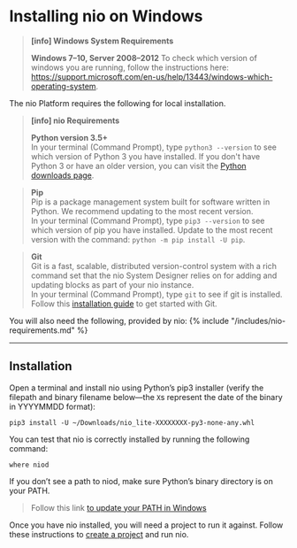 # Installing nio on <span class="allow-caps">Windows</span>

> **[info] <span class="allow-caps">Windows</span> System Requirements**
>
> **Windows 7–10, Server 2008–2012**
> To check which version of windows you are running, follow the instructions here: https://support.microsoft.com/en-us/help/13443/windows-which-operating-system.
>

The nio Platform requires the following for local installation.
> **[info] nio Requirements**
>
> **Python version 3.5+**<br />
>    In your terminal (Command Prompt), type `python3 --version` to see which version of Python 3 you have installed.
>    If you don't have Python 3 or have an older version, you can visit the [Python downloads page](https://www.python.org/downloads/).

> **Pip**<br />
>    Pip is a package management system built for software written in Python. We recommend updating to the most recent version.<br />
>    In your terminal (Command Prompt), type `pip3 --version` to see which version of pip you have installed.
>    Update to the most recent version with the command: `python -m pip install -U pip`.

> **Git**<br />
>    Git is a fast, scalable, distributed version-control system with a rich command set that the nio System Designer relies on for adding and updating blocks as part of your nio instance.<br />
>    In your terminal (Command Prompt), type `git` to see if git is installed.
>    Follow this [installation guide](https://git-scm.com/book/en/v2/Getting-Started-Installing-Git) to get started with Git.
>

You will also need the following, provided by nio:
{% include "/includes/nio-requirements.md" %}

---
## Installation

Open a terminal and install nio using Python’s pip3 installer (verify the filepath and binary filename below—the `X`s represent the date of the binary in YYYYMMDD format):
```
pip3 install -U ~/Downloads/nio_lite-XXXXXXXX-py3-none-any.whl
```
You can test that nio is correctly installed by running the following command:
```
where niod
```
If you don’t see a path to niod, make sure Python’s binary directory is on your PATH.

> Follow this link [to update your PATH in Windows](https://msdn.microsoft.com/en-us/library/aa922003.aspx)

Once you have nio installed, you will need a project to run it against. Follow these instructions to [create a project](/running-nio/locally.md) and run nio.
